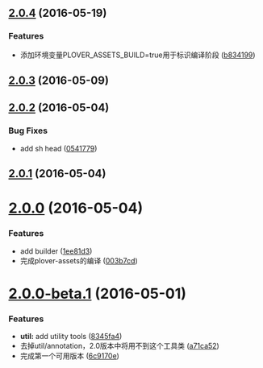 <a name="2.0.4"></a>
## [2.0.4](https://github.com/plover-modules/plover-assets/compare/v2.0.3...v2.0.4) (2016-05-19)


### Features

* 添加环境变量PLOVER_ASSETS_BUILD=true用于标识编译阶段 ([b834199](https://github.com/plover-modules/plover-assets/commit/b834199))



<a name="2.0.3"></a>
## [2.0.3](https://github.com/plover-modules/plover-assets/compare/v2.0.2...v2.0.3) (2016-05-09)




<a name="2.0.2"></a>
## [2.0.2](https://github.com/plover-modules/plover-assets/compare/v2.0.1...v2.0.2) (2016-05-04)


### Bug Fixes

* add sh head ([0541779](https://github.com/plover-modules/plover-assets/commit/0541779))



<a name="2.0.1"></a>
## [2.0.1](https://github.com/plover-modules/plover-assets/compare/v2.0.0...v2.0.1) (2016-05-04)




<a name="2.0.0"></a>
# [2.0.0](https://github.com/plover-modules/plover-assets/compare/v2.0.0-beta.1...v2.0.0) (2016-05-04)


### Features

* add builder ([1ee81d3](https://github.com/plover-modules/plover-assets/commit/1ee81d3))
* 完成plover-assets的编译 ([003b7cd](https://github.com/plover-modules/plover-assets/commit/003b7cd))



<a name="2.0.0-beta.1"></a>
# [2.0.0-beta.1](https://github.com/plover-modules/plover-assets/compare/8345fa4...v2.0.0-beta.1) (2016-05-01)


### Features

* **util:** add utility tools ([8345fa4](https://github.com/plover-modules/plover-assets/commit/8345fa4))
* 去掉util/annotation，2.0版本中将用不到这个工具类 ([a71ca52](https://github.com/plover-modules/plover-assets/commit/a71ca52))
* 完成第一个可用版本 ([6c9170e](https://github.com/plover-modules/plover-assets/commit/6c9170e))



